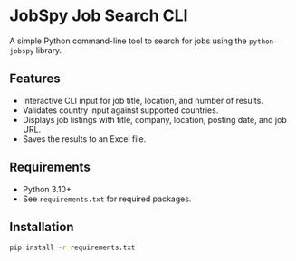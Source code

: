 # JobSpy Job Search CLI

A simple Python command-line tool to search for jobs using the `python-jobspy` library.

## Features

- Interactive CLI input for job title, location, and number of results.
- Validates country input against supported countries.
- Displays job listings with title, company, location, posting date, and job URL.
- Saves the results to an Excel file.

## Requirements

- Python 3.10+
- See `requirements.txt` for required packages.

## Installation

```bash
pip install -r requirements.txt
